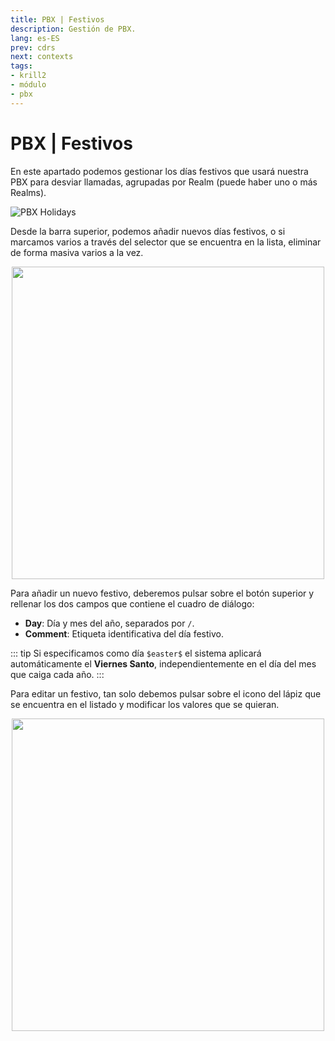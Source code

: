 ```yaml
---
title: PBX | Festivos
description: Gestión de PBX.
lang: es-ES
prev: cdrs
next: contexts
tags:
- krill2
- módulo
- pbx
---
```

# PBX | Festivos

En este apartado podemos gestionar los días festivos que usará nuestra PBX para desviar llamadas, agrupadas por Realm (puede haber uno o más Realms).

![PBX Holidays](/img/krill2/pbx/0501.png)

Desde la barra superior, podemos añadir nuevos días festivos, o si marcamos varios a través del selector que se encuentra en la lista, eliminar de forma masiva varios a la vez.

<p align="center"><img src="/img/krill2/pbx/0502.png" width="500"></p>

Para añadir un nuevo festivo, deberemos pulsar sobre el botón superior y rellenar los dos campos que contiene el cuadro de diálogo:

- **Day**: Día y mes del año, separados por `/`.
- **Comment**: Etiqueta identificativa del día festivo.

::: tip
Si especificamos como día `$easter$` el sistema aplicará automáticamente el **Viernes Santo**, independientemente en el día del mes que caiga cada año.
:::

Para editar un festivo, tan solo debemos pulsar sobre el icono del lápiz que se encuentra en el listado y modificar los valores que se quieran.

<p align="center"><img src="/img/krill2/pbx/0503.png" width="500"></p>
